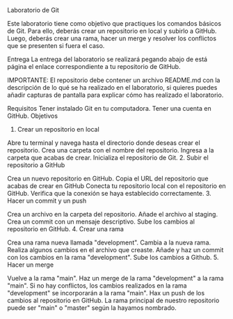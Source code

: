 Laboratorio de Git

Este laboratorio tiene como objetivo que practiques los comandos básicos de Git. Para ello, deberás crear un repositorio en local y subirlo a GitHub. Luego, deberás crear una rama, hacer un merge y resolver los conflictos que se presenten si fuera el caso.

Entrega
La entrega del laboratorio se realizará pegando abajo de está página el enlace correspondiente a tu repositorio de GitHub.

IMPORTANTE: El repositorio debe contener un archivo README.md con la descripción de lo qué se ha realizado en el laboratorio, si quieres puedes añadir capturas de pantalla para explicar cómo has realizado el laboratorio.

Requisitos
Tener instalado Git en tu computadora.
Tener una cuenta en GitHub.
Objetivos
1. Crear un repositorio en local

Abre tu terminal y navega hasta el directorio donde deseas crear el repositorio.
Crea una carpeta con el nombre del repositorio.
Ingresa a la carpeta que acabas de crear.
Inicializa el repositorio de Git.
2. Subir el repositorio a GitHub

Crea un nuevo repositorio en GitHub.
Copia el URL del repositorio que acabas de crear en GitHub
Conecta tu repositorio local con el repositorio en GitHub.
Verifica que la conexión se haya establecido correctamente.
3. Hacer un commit y un push

Crea un archivo en la carpeta del repositorio.
Añade el archivo al staging.
Crea un commit con un mensaje descriptivo.
Sube los cambios al repositorio en GitHub.
4. Crear una rama

Crea una rama nueva llamada "development".
Cambia a la nueva rama.
Realiza algunos cambios en el archivo que creaste.
Añade y haz un commit con los cambios en la rama "development".
Sube los cambios a Github.
5. Hacer un merge

Vuelve a la rama "main".
Haz un merge de la rama "development" a la rama "main".
Si no hay conflictos, los cambios realizados en la rama "development" se incorporarán a la rama "main".
Hax un push de los cambios al repositorio en GitHub.
La rama principal de nuestro repositorio puede ser "main" o "master" según la hayamos nombrado.
